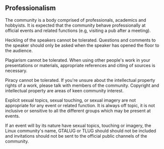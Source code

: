 ## Professionalism

The community is a body comprised of professionals, academics and hobbyists. It
is expected that the community behave professionally at official events and
related functions (e.g, visiting a pub after a meeting).

Heckling of the speakers cannot be tolerated. Questions and comments to the
speaker should only be asked when the speaker has opened the floor to the
audience.

Plagiarism cannot be tolerated. When using other people's work in your
presentations or materials, appropriate references and citing of sources is
necessary.

Piracy cannot be tolerated. If you're unsure about the intellectual property
rights of a work, please talk with members of the community. Copyright and
intellectual property are areas of keen community interest.

Explicit sexual topics, sexual touching, or sexual imagery are not appropriate
for any event or related function. It is always off topic, it is not inclusive
or sensitive to all the different groups which may be present at events.

If an event will by its nature have sexual topics, touching or imagery, the
Linux community's name, GTALUG or TLUG should should not be included and
invitations should not be sent to the official public channels of the community.
